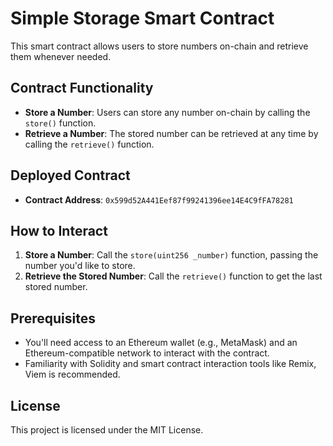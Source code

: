 # Simple Storage Smart Contract

This smart contract allows users to store numbers on-chain and retrieve them whenever needed.

## Contract Functionality

- **Store a Number**: Users can store any number on-chain by calling the `store()` function.
- **Retrieve a Number**: The stored number can be retrieved at any time by calling the `retrieve()` function.

## Deployed Contract

- **Contract Address**: `0x599d52A441Eef87f99241396ee14E4C9fFA78281`

## How to Interact

1. **Store a Number**: Call the `store(uint256 _number)` function, passing the number you'd like to store.
2. **Retrieve the Stored Number**: Call the `retrieve()` function to get the last stored number.

## Prerequisites

- You'll need access to an Ethereum wallet (e.g., MetaMask) and an Ethereum-compatible network to interact with the contract.
- Familiarity with Solidity and smart contract interaction tools like Remix, Viem is recommended.

## License

This project is licensed under the MIT License.
